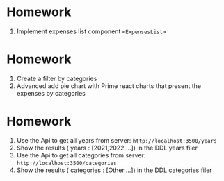 # Homework

1. Implement expenses list component `<ExpensesList>`

# Homework

1. Create a filter by categories
2. Advanced add pie chart with Prime react charts that present the expenses by categories

# Homework

1. Use the Api to get all years from server: `http://localhost:3500/years`
2. Show the results ( years : [2021,2022....]) in the DDL years filer
3. Use the Api to get all categories from server: `http://localhost:3500/categories`
4. Show the results ( categories : [Other....]) in the DDL categories filer
